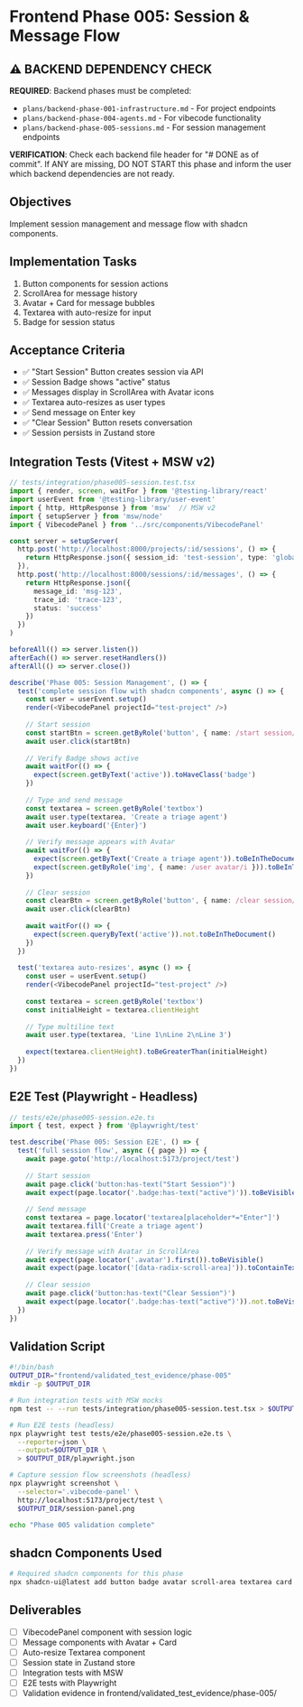 # Frontend Phase 005: Session & Message Flow

## ⚠️ BACKEND DEPENDENCY CHECK
**REQUIRED**: Backend phases must be completed:
- `plans/backend-phase-001-infrastructure.md` - For project endpoints
- `plans/backend-phase-004-agents.md` - For vibecode functionality  
- `plans/backend-phase-005-sessions.md` - For session management endpoints

**VERIFICATION**: Check each backend file header for "# DONE as of commit". If ANY are missing, DO NOT START this phase and inform the user which backend dependencies are not ready.

## Objectives
Implement session management and message flow with shadcn components.

## Implementation Tasks
1. Button components for session actions
2. ScrollArea for message history
3. Avatar + Card for message bubbles
4. Textarea with auto-resize for input
5. Badge for session status

## Acceptance Criteria
- ✅ "Start Session" Button creates session via API
- ✅ Session Badge shows "active" status
- ✅ Messages display in ScrollArea with Avatar icons
- ✅ Textarea auto-resizes as user types
- ✅ Send message on Enter key
- ✅ "Clear Session" Button resets conversation
- ✅ Session persists in Zustand store

## Integration Tests (Vitest + MSW v2)
```typescript
// tests/integration/phase005-session.test.tsx
import { render, screen, waitFor } from '@testing-library/react'
import userEvent from '@testing-library/user-event'
import { http, HttpResponse } from 'msw'  // MSW v2
import { setupServer } from 'msw/node'
import { VibecodePanel } from '../src/components/VibecodePanel'

const server = setupServer(
  http.post('http://localhost:8000/projects/:id/sessions', () => {
    return HttpResponse.json({ session_id: 'test-session', type: 'global' })
  }),
  http.post('http://localhost:8000/sessions/:id/messages', () => {
    return HttpResponse.json({
      message_id: 'msg-123',
      trace_id: 'trace-123',
      status: 'success'
    })
  })
)

beforeAll(() => server.listen())
afterEach(() => server.resetHandlers())
afterAll(() => server.close())

describe('Phase 005: Session Management', () => {
  test('complete session flow with shadcn components', async () => {
    const user = userEvent.setup()
    render(<VibecodePanel projectId="test-project" />)
    
    // Start session
    const startBtn = screen.getByRole('button', { name: /start session/i })
    await user.click(startBtn)
    
    // Verify Badge shows active
    await waitFor(() => {
      expect(screen.getByText('active')).toHaveClass('badge')
    })
    
    // Type and send message
    const textarea = screen.getByRole('textbox')
    await user.type(textarea, 'Create a triage agent')
    await user.keyboard('{Enter}')
    
    // Verify message appears with Avatar
    await waitFor(() => {
      expect(screen.getByText('Create a triage agent')).toBeInTheDocument()
      expect(screen.getByRole('img', { name: /user avatar/i })).toBeInTheDocument()
    })
    
    // Clear session
    const clearBtn = screen.getByRole('button', { name: /clear session/i })
    await user.click(clearBtn)
    
    await waitFor(() => {
      expect(screen.queryByText('active')).not.toBeInTheDocument()
    })
  })
  
  test('textarea auto-resizes', async () => {
    const user = userEvent.setup()
    render(<VibecodePanel projectId="test-project" />)
    
    const textarea = screen.getByRole('textbox')
    const initialHeight = textarea.clientHeight
    
    // Type multiline text
    await user.type(textarea, 'Line 1\nLine 2\nLine 3')
    
    expect(textarea.clientHeight).toBeGreaterThan(initialHeight)
  })
})
```

## E2E Test (Playwright - Headless)
```typescript
// tests/e2e/phase005-session.e2e.ts
import { test, expect } from '@playwright/test'

test.describe('Phase 005: Session E2E', () => {
  test('full session flow', async ({ page }) => {
    await page.goto('http://localhost:5173/project/test')
    
    // Start session
    await page.click('button:has-text("Start Session")')
    await expect(page.locator('.badge:has-text("active")')).toBeVisible()
    
    // Send message
    const textarea = page.locator('textarea[placeholder*="Enter"]')
    await textarea.fill('Create a triage agent')
    await textarea.press('Enter')
    
    // Verify message with Avatar in ScrollArea
    await expect(page.locator('.avatar').first()).toBeVisible()
    await expect(page.locator('[data-radix-scroll-area]')).toContainText('Create a triage agent')
    
    // Clear session
    await page.click('button:has-text("Clear Session")')
    await expect(page.locator('.badge:has-text("active")')).not.toBeVisible()
  })
})
```

## Validation Script
```bash
#!/bin/bash
OUTPUT_DIR="frontend/validated_test_evidence/phase-005"
mkdir -p $OUTPUT_DIR

# Run integration tests with MSW mocks
npm test -- --run tests/integration/phase005-session.test.tsx > $OUTPUT_DIR/vitest.log 2>&1

# Run E2E tests (headless)
npx playwright test tests/e2e/phase005-session.e2e.ts \
  --reporter=json \
  --output=$OUTPUT_DIR \
  > $OUTPUT_DIR/playwright.json

# Capture session flow screenshots (headless)
npx playwright screenshot \
  --selector='.vibecode-panel' \
  http://localhost:5173/project/test \
  $OUTPUT_DIR/session-panel.png

echo "Phase 005 validation complete"
```

## shadcn Components Used
```bash
# Required shadcn components for this phase
npx shadcn-ui@latest add button badge avatar scroll-area textarea card
```

## Deliverables
- [ ] VibecodePanel component with session logic
- [ ] Message components with Avatar + Card
- [ ] Auto-resize Textarea component
- [ ] Session state in Zustand store
- [ ] Integration tests with MSW
- [ ] E2E tests with Playwright
- [ ] Validation evidence in frontend/validated_test_evidence/phase-005/